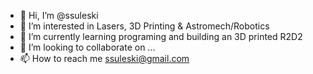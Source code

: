 - 👋 Hi, I’m @ssuleski
- 👀 I’m interested in Lasers, 3D Printing & Astromech/Robotics
- 🌱 I’m currently learning programing and building an 3D printed R2D2
- 💞️ I’m looking to collaborate on ...
- 📫 How to reach me ssuleski@gmail.com

<!---
ssuleski/ssuleski is a ✨ special ✨ repository because its `README.md` (this file) appears on your GitHub profile.
You can click the Preview link to take a look at your changes.
--->
